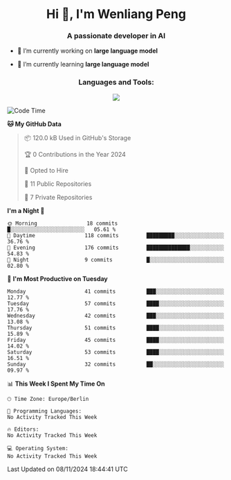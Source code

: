 <h1 align="center">Hi 👋, I'm Wenliang Peng</h1>
<h3 align="center">A passionate developer in AI</h3>

- 🔭 I’m currently working on **large language model**

- 🌱 I’m currently learning **large language model**

<!-- <h3 align="left">Connect with me:</h3> -->
<!-- <p align="left">
</p> -->

<h3 align="center">Languages and Tools:</h3>
<p align="center">
  <a href="https://skillicons.dev">
    <img src="https://skillicons.dev/icons?i=cpp,ros,docker,azure,git,linux,py,pytorch,cmake,githubactions,powershell,md&perline=6" />
  </a>
</p>


<!-- <p><img align="center" src="https://github-readme-stats.vercel.app/api/top-langs?username=bpwl0121&show_icons=true&locale=en&layout=compact" alt="bpwl0121" /></p> -->

<!-- <p><img align="center" src="https://github-readme-streak-stats.herokuapp.com/?user=bpwl0121&" alt="bpwl0121" /></p> -->

<!--START_SECTION:waka-->
![Code Time](http://img.shields.io/badge/Code%20Time-152%20hrs%2023%20mins-blue)

**🐱 My GitHub Data** 

> 📦 120.0 kB Used in GitHub's Storage 
 > 
> 🏆 0 Contributions in the Year 2024
 > 
> 💼 Opted to Hire
 > 
> 📜 11 Public Repositories 
 > 
> 🔑 7 Private Repositories 
 > 
**I'm a Night 🦉** 

```text
🌞 Morning                18 commits          █░░░░░░░░░░░░░░░░░░░░░░░░   05.61 % 
🌆 Daytime                118 commits         █████████░░░░░░░░░░░░░░░░   36.76 % 
🌃 Evening                176 commits         ██████████████░░░░░░░░░░░   54.83 % 
🌙 Night                  9 commits           █░░░░░░░░░░░░░░░░░░░░░░░░   02.80 % 
```
📅 **I'm Most Productive on Tuesday** 

```text
Monday                   41 commits          ███░░░░░░░░░░░░░░░░░░░░░░   12.77 % 
Tuesday                  57 commits          ████░░░░░░░░░░░░░░░░░░░░░   17.76 % 
Wednesday                42 commits          ███░░░░░░░░░░░░░░░░░░░░░░   13.08 % 
Thursday                 51 commits          ████░░░░░░░░░░░░░░░░░░░░░   15.89 % 
Friday                   45 commits          ████░░░░░░░░░░░░░░░░░░░░░   14.02 % 
Saturday                 53 commits          ████░░░░░░░░░░░░░░░░░░░░░   16.51 % 
Sunday                   32 commits          ██░░░░░░░░░░░░░░░░░░░░░░░   09.97 % 
```


📊 **This Week I Spent My Time On** 

```text
🕑︎ Time Zone: Europe/Berlin

💬 Programming Languages: 
No Activity Tracked This Week

🔥 Editors: 
No Activity Tracked This Week

💻 Operating System: 
No Activity Tracked This Week
```


 Last Updated on 08/11/2024 18:44:41 UTC
<!--END_SECTION:waka-->
